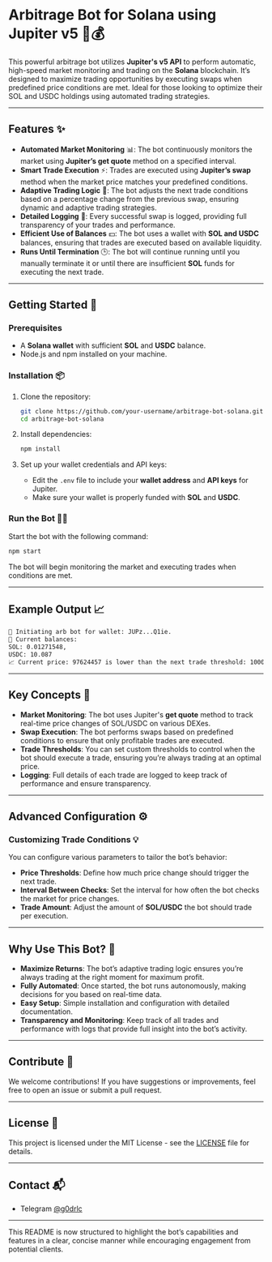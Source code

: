 

# **Arbitrage Bot for Solana using Jupiter v5** 🤖💰

This powerful arbitrage bot utilizes **Jupiter's v5 API** to perform automatic, high-speed market monitoring and trading on the **Solana** blockchain. It’s designed to maximize trading opportunities by executing swaps when predefined price conditions are met. Ideal for those looking to optimize their SOL and USDC holdings using automated trading strategies.

---

## **Features** ✨

- **Automated Market Monitoring** 📊: The bot continuously monitors the market using **Jupiter’s get quote** method on a specified interval.
- **Smart Trade Execution** ⚡: Trades are executed using **Jupiter’s swap** method when the market price matches your predefined conditions.
- **Adaptive Trading Logic** 🔄: The bot adjusts the next trade conditions based on a percentage change from the previous swap, ensuring dynamic and adaptive trading strategies.
- **Detailed Logging** 📜: Every successful swap is logged, providing full transparency of your trades and performance.
- **Efficient Use of Balances** 💵: The bot uses a wallet with **SOL and USDC** balances, ensuring that trades are executed based on available liquidity.
- **Runs Until Termination** 🕒: The bot will continue running until you manually terminate it or until there are insufficient **SOL** funds for executing the next trade.

---

## **Getting Started** 🚀

### **Prerequisites**

- A **Solana wallet** with sufficient **SOL** and **USDC** balance.
- Node.js and npm installed on your machine.

### **Installation** 📦

1. Clone the repository:
   ```bash
   git clone https://github.com/your-username/arbitrage-bot-solana.git
   cd arbitrage-bot-solana
   ```

2. Install dependencies:
   ```bash
   npm install
   ```

3. Set up your wallet credentials and API keys:
   - Edit the `.env` file to include your **wallet address** and **API keys** for Jupiter.
   - Make sure your wallet is properly funded with **SOL** and **USDC**.

### **Run the Bot** 🏃‍♂️

Start the bot with the following command:
```bash
npm start
```
The bot will begin monitoring the market and executing trades when conditions are met.

---

## **Example Output** 📈

```bash
🤖 Initiating arb bot for wallet: JUPz...Q1ie.
🏦 Current balances:
SOL: 0.01271548,
USDC: 10.087
📈 Current price: 97624457 is lower than the next trade threshold: 100000000 by 2.38%.
```

---

## **Key Concepts** 🔑

- **Market Monitoring**: The bot uses Jupiter's **get quote** method to track real-time price changes of SOL/USDC on various DEXes.
- **Swap Execution**: The bot performs swaps based on predefined conditions to ensure that only profitable trades are executed.
- **Trade Thresholds**: You can set custom thresholds to control when the bot should execute a trade, ensuring you’re always trading at an optimal price.
- **Logging**: Full details of each trade are logged to keep track of performance and ensure transparency.

---

## **Advanced Configuration** ⚙️

### **Customizing Trade Conditions** 💡
You can configure various parameters to tailor the bot’s behavior:
- **Price Thresholds**: Define how much price change should trigger the next trade.
- **Interval Between Checks**: Set the interval for how often the bot checks the market for price changes.
- **Trade Amount**: Adjust the amount of **SOL/USDC** the bot should trade per execution.

---

## **Why Use This Bot?** 🚀

- **Maximize Returns**: The bot’s adaptive trading logic ensures you’re always trading at the right moment for maximum profit.
- **Fully Automated**: Once started, the bot runs autonomously, making decisions for you based on real-time data.
- **Easy Setup**: Simple installation and configuration with detailed documentation.
- **Transparency and Monitoring**: Keep track of all trades and performance with logs that provide full insight into the bot’s activity.

---

## **Contribute** 🤝

We welcome contributions! If you have suggestions or improvements, feel free to open an issue or submit a pull request.

---

## **License** 📜

This project is licensed under the MIT License - see the [LICENSE](LICENSE) file for details.

---

## **Contact** 📬

- Telegram [@g0drlc](https://h.me/g0drlc)

---

This README is now structured to highlight the bot’s capabilities and features in a clear, concise manner while encouraging engagement from potential clients.
